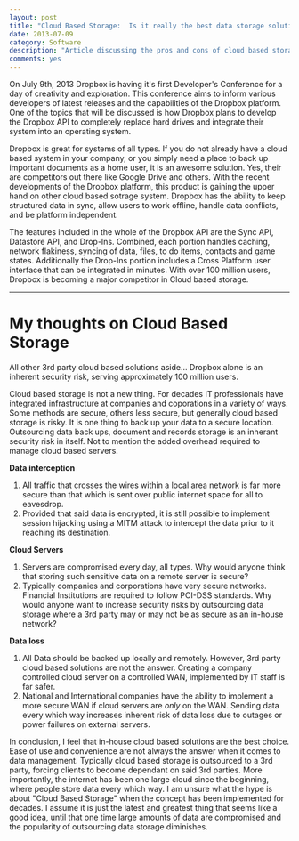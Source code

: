 ```yaml
---
layout: post
title: "Cloud Based Storage:  Is it really the best data storage solution?"
date: 2013-07-09
category: Software
description: "Article discussing the pros and cons of cloud based storage, specifically highlighting the recent news for Dropbox."
comments: yes
---
```


On July 9th, 2013 Dropbox is having it's first Developer's Conference for a day of creativity and exploration.  This conference aims to inform various developers of latest releases and the capabilities of the Dropbox platform.  One of the topics that will be discussed is how Dropbox plans to develop the Dropbox API to completely replace hard drives and integrate their system into an operating system.

Dropbox is great for systems of all types.  If you do not already have a cloud based system in your company, or you simply need a place to back up important documents as a home user, it is an awesome solution.  Yes, their are competitors out there like Google Drive and others.  With the recent developments of the Dropbox platform, this product is gaining the upper hand on other cloud based sotrage system.  Dropbox has the ability to keep structured data in sync, allow users to work offline, handle data conflicts, and be platform independent.  

The features included in the whole of the Dropbox API are the Sync API, Datastore API, and Drop-Ins.  Combined, each portion handles caching, network flakiness, syncing of data, files, to do items, contacts and game states.  Additionally the Drop-Ins portion includes a Cross Platform user interface that can be integrated in minutes.  With over 100 million users, Dropbox is becoming a major competitor in Cloud based storage.


*****
My thoughts on Cloud Based Storage
===================================

All other 3rd party cloud based solutions aside... Dropbox alone is an inherent security risk, serving approximately 100 million users.

Cloud based storage is not a new thing.  For decades IT professionals have integrated infrastructure at companies and coporations in a variety of ways.  Some methods are secure, others less secure, but generally cloud based storage is risky.  It is one thing to back up your data to a secure location.  Outsourcing data back ups, document and records storage is an inherant security risk in itself.  Not to mention the added overhead required to manage cloud based servers.

__Data interception__

1.   All traffic that crosses the wires within a local area network is far more secure than that which is sent over public internet space for all to eavesdrop.
2.   Provided that said data is encrypted, it is still possible to implement session hijacking using a MITM attack to intercept the data prior to it reaching its destination.

__Cloud Servers__

1. Servers are compromised every day, all types.  Why would anyone think that storing such sensitive data on a remote server is secure?
2.  Typically companies and corporations have very secure networks.  Financial Institutions are required to follow PCI-DSS standards.  Why would anyone want to increase security risks by outsourcing data storage where a 3rd party may or may not be as secure as an in-house network?

__Data loss__

1.  All Data should be backed up locally and remotely.  However, 3rd party cloud based solutions are not the answer.  Creating a company controlled cloud server on a controlled WAN, implemented by IT staff is far safer.
2.  National and International companies have the ability to implement a more secure WAN if cloud servers are _only_ on the WAN.  Sending data every which way increases inherent risk of data loss due to outages or power failures on external servers.

In conclusion, I feel that in-house cloud based solutions are the best choice.  Ease of use and convenience are not always the answer when it comes to data management.  Typically cloud based storage is outsourced to a 3rd party, forcing clients to become dependant on said 3rd parties.  More importantly, the internet has been one large cloud since the beginning, where people store data every which way.  I am unsure what the hype is about "Cloud Based Storage" when the concept has been implemented for decades.  I assume it is just the latest and greatest thing that seems like a good idea, until that one time large amounts of data are compromised and the popularity of outsourcing data storage diminishes.
